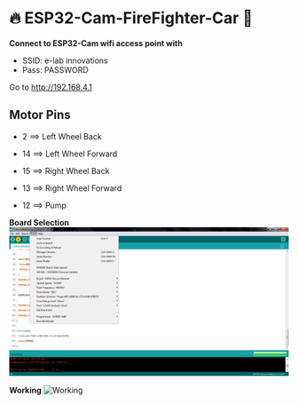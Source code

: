 # :fire: ESP32-Cam-FireFighter-Car :robot:

**Connect to ESP32-Cam wifi access point with**

- SSID: e-lab innovations
- Pass: PASSWORD

Go to http://192.168.4.1

## Motor Pins
* 2 ==> Left Wheel Back
* 14 ==> Left Wheel Forward
* 15 ==> Right Wheel Back
* 13 ==> Right Wheel Forward


* 12 ==> Pump


**Board Selection**
![Selections](images/selection.png)

**Working**
![Working](images/working.gif)